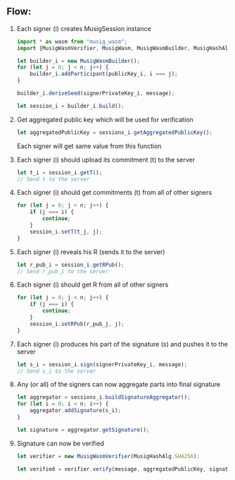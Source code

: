 ## Flow:

1. Each signer (i) creates MusigSession instance
    ```javascript
    import * as wasm from "musig_wasm";
    import {MusigWasmVerifier, MusigWasm, MusigWasmBuilder, MusigHashAlg} from "musig_wasm";
    
    let builder_i = new MusigWasmBuilder();
    for (let j = 0; j < n; j++) {
        builder_i.addParticipant(publicKey_i, i === j);
    }
   
    builder_i.deriveSeed(signerPrivateKey_i, message);
   
    let session_i = builder_i.build();
    ```

1. Get aggregated public key which will be used for verification
    ```javascript
    let aggregatedPublicKey = sessions_i.getAggregatedPublicKey();
    ```
   
   Each signer will get same value from this function

1. Each signer (i) should upload its commitment (t) to the server
    ```javascript
    let t_i = session_i.getT();
    // Send t to the server 
    ```
   
1. Each signer (i) should get commitments (t) from all of other signers
    ```javascript
    for (let j = 0; j < n; j++) {
        if (j === i) {
            continue;
        }
        session_i.setT(t_j, j); 
    }
    ```
   
1. Each signer (i) reveals his R (sends it to the server)
    ```javascript
    let r_pub_i = session_i.getRPub();
    // Send r_pub_i to the server
    ``` 

1. Each signer (i) should get R from all of other signers
    ```javascript
    for (let j = 0; j < n; j++) {
        if (j === i) {
            continue;
        }
        session_i.setRPub(r_pub_j, j); 
    }
    ```
   
1. Each signer (i) produces his part of the signature (s) and pushes it to the server
    ```javascript
    let s_i = session_i.sign(signerPrivateKey_i, message);
    // Send s_i to the server
    ```
   
1. Any (or all) of the signers can now aggregate parts into final signature
    ```javascript
    let aggregator = sessions_i.buildSignatureAggregator();
    for (let i = 0; i < n; i++) {
        aggregator.addSignature(s_i);
    }
    
    let signature = aggregator.getSignature();
    ```
   
1. Signature can now be verified
    ```javascript
    let verifier = new MusigWasmVerifier(MusigHashAlg.SHA256);
    
    let verified = verifier.verify(message, aggregatedPublicKey, signature);
    ```

